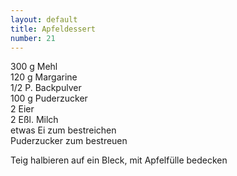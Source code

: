 ```yaml
---
layout: default
title: Apfeldessert
number: 21
---
```


300 g Mehl  
120 g Margarine  
1/2 P. Backpulver  
100 g Puderzucker  
2 Eier  
2 Eßl. Milch  
etwas Ei zum bestreichen  
Puderzucker zum bestreuen

Teig halbieren auf ein Bleck, mit Apfelfülle bedecken
